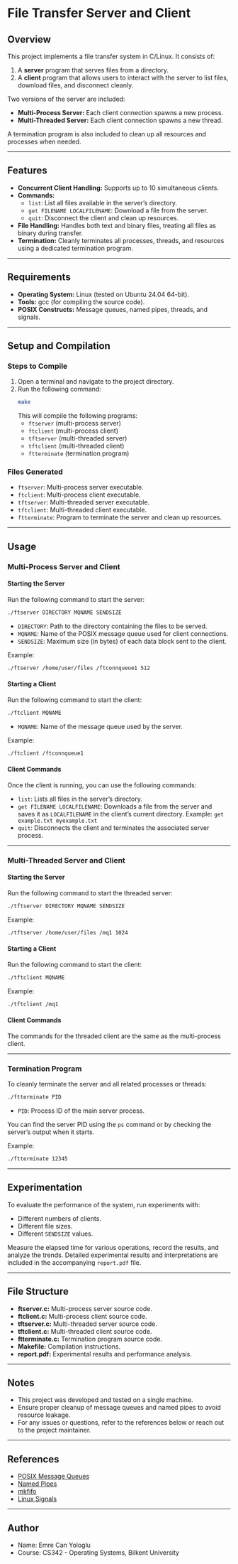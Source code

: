# File Transfer Server and Client

## Overview

This project implements a file transfer system in C/Linux. It consists of:
1. A **server** program that serves files from a directory.
2. A **client** program that allows users to interact with the server to list files, download files, and disconnect cleanly.

Two versions of the server are included:
- **Multi-Process Server:** Each client connection spawns a new process.
- **Multi-Threaded Server:** Each client connection spawns a new thread.

A termination program is also included to clean up all resources and processes when needed.

---

## Features

- **Concurrent Client Handling:** Supports up to 10 simultaneous clients.
- **Commands:**
  - `list`: List all files available in the server’s directory.
  - `get FILENAME LOCALFILENAME`: Download a file from the server.
  - `quit`: Disconnect the client and clean up resources.
- **File Handling:** Handles both text and binary files, treating all files as binary during transfer.
- **Termination:** Cleanly terminates all processes, threads, and resources using a dedicated termination program.

---

## Requirements

- **Operating System:** Linux (tested on Ubuntu 24.04 64-bit).
- **Tools:** gcc (for compiling the source code).
- **POSIX Constructs:** Message queues, named pipes, threads, and signals.

---

## Setup and Compilation

### Steps to Compile
1. Open a terminal and navigate to the project directory.
2. Run the following command:
   ```bash
   make
   ```
   This will compile the following programs:
   - `ftserver` (multi-process server)
   - `ftclient` (multi-process client)
   - `tftserver` (multi-threaded server)
   - `tftclient` (multi-threaded client)
   - `ftterminate` (termination program)

### Files Generated
- `ftserver`: Multi-process server executable.
- `ftclient`: Multi-process client executable.
- `tftserver`: Multi-threaded server executable.
- `tftclient`: Multi-threaded client executable.
- `ftterminate`: Program to terminate the server and clean up resources.

---

## Usage

### Multi-Process Server and Client

#### Starting the Server
Run the following command to start the server:
```bash
./ftserver DIRECTORY MQNAME SENDSIZE
```
- `DIRECTORY`: Path to the directory containing the files to be served.
- `MQNAME`: Name of the POSIX message queue used for client connections.
- `SENDSIZE`: Maximum size (in bytes) of each data block sent to the client.

Example:
```bash
./ftserver /home/user/files /ftconnqueue1 512
```

#### Starting a Client
Run the following command to start the client:
```bash
./ftclient MQNAME
```
- `MQNAME`: Name of the message queue used by the server.

Example:
```bash
./ftclient /ftconnqueue1
```

#### Client Commands
Once the client is running, you can use the following commands:
- `list`: Lists all files in the server’s directory.
- `get FILENAME LOCALFILENAME`: Downloads a file from the server and saves it as `LOCALFILENAME` in the client’s current directory.
  Example: `get example.txt myexample.txt`
- `quit`: Disconnects the client and terminates the associated server process.

---

### Multi-Threaded Server and Client

#### Starting the Server
Run the following command to start the threaded server:
```bash
./tftserver DIRECTORY MQNAME SENDSIZE
```
Example:
```bash
./tftserver /home/user/files /mq1 1024
```

#### Starting a Client
Run the following command to start the client:
```bash
./tftclient MQNAME
```
Example:
```bash
./tftclient /mq1
```

#### Client Commands
The commands for the threaded client are the same as the multi-process client.

---

### Termination Program
To cleanly terminate the server and all related processes or threads:
```bash
./ftterminate PID
```
- `PID`: Process ID of the main server process.

You can find the server PID using the `ps` command or by checking the server’s output when it starts.

Example:
```bash
./ftterminate 12345
```

---

## Experimentation

To evaluate the performance of the system, run experiments with:
- Different numbers of clients.
- Different file sizes.
- Different `SENDSIZE` values.

Measure the elapsed time for various operations, record the results, and analyze the trends. Detailed experimental results and interpretations are included in the accompanying `report.pdf` file.

---

## File Structure

- **ftserver.c:** Multi-process server source code.
- **ftclient.c:** Multi-process client source code.
- **tftserver.c:** Multi-threaded server source code.
- **tftclient.c:** Multi-threaded client source code.
- **ftterminate.c:** Termination program source code.
- **Makefile:** Compilation instructions.
- **report.pdf:** Experimental results and performance analysis.

---

## Notes

- This project was developed and tested on a single machine.
- Ensure proper cleanup of message queues and named pipes to avoid resource leakage.
- For any issues or questions, refer to the references below or reach out to the project maintainer.

---

## References

- [POSIX Message Queues](https://man7.org/linux/man-pages/man7/mq_overview.7.html)
- [Named Pipes](https://en.wikipedia.org/wiki/Named_pipe)
- [mkfifo](https://man7.org/linux/man-pages/man3/mkfifo.3.html)
- [Linux Signals](https://man7.org/linux/man-pages/man7/signal.7.html)

---

## Author
- Name: Emre Can Yologlu
- Course: CS342 - Operating Systems, Bilkent University

